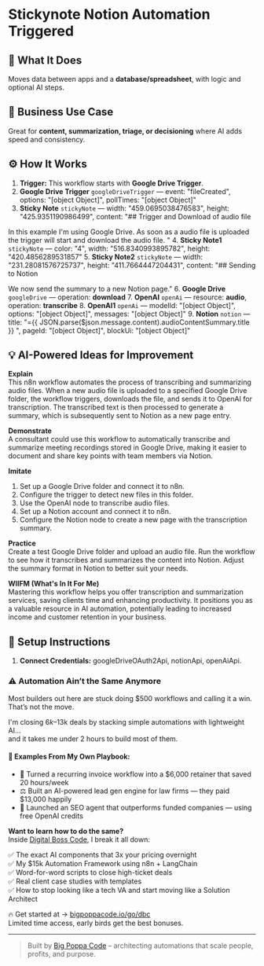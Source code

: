 # Stickynote Notion Automation Triggered
## 🚀 What It Does
Moves data between apps and a **database/spreadsheet**, with logic and optional AI steps.

## 💼 Business Use Case
Great for **content, summarization, triage, or decisioning** where AI adds speed and consistency.

## ⚙️ How It Works
1. **Trigger:** This workflow starts with **Google Drive Trigger**.
2. **Google Drive Trigger** `googleDriveTrigger` — event: "fileCreated", options: "[object Object]", pollTimes: "[object Object]"
3. **Sticky Note** `stickyNote` — width: "459.0695038476583", height: "425.9351190986499", content: "## Trigger and Download of audio file

In this example I'm using Google Drive. 
As soon as a audio file is uploaded the trigger will start and download the audio file. "
4. **Sticky Note1** `stickyNote` — color: "4", width: "516.8340993895782", height: "420.4856289531857"
5. **Sticky Note2** `stickyNote` — width: "231.28081576725737", height: "411.7664447204431", content: "## Sending to Notion

We now send the summary to a new Notion page."
6. **Google Drive** `googleDrive` — operation: **download**
7. **OpenAI** `openAi` — resource: **audio**, operation: **transcribe**
8. **OpenAI1** `openAi` — modelId: "[object Object]", options: "[object Object]", messages: "[object Object]"
9. **Notion** `notion` — title: "={{ JSON.parse($json.message.content).audioContentSummary.title }} ", pageId: "[object Object]", blockUi: "[object Object]"

## 💡 AI-Powered Ideas for Improvement
**Explain**  
This n8n workflow automates the process of transcribing and summarizing audio files. When a new audio file is uploaded to a specified Google Drive folder, the workflow triggers, downloads the file, and sends it to OpenAI for transcription. The transcribed text is then processed to generate a summary, which is subsequently sent to Notion as a new page entry.

**Demonstrate**  
A consultant could use this workflow to automatically transcribe and summarize meeting recordings stored in Google Drive, making it easier to document and share key points with team members via Notion.

**Imitate**  
1. Set up a Google Drive folder and connect it to n8n.  
2. Configure the trigger to detect new files in this folder.  
3. Use the OpenAI node to transcribe audio files.  
4. Set up a Notion account and connect it to n8n.  
5. Configure the Notion node to create a new page with the transcription summary.

**Practice**  
Create a test Google Drive folder and upload an audio file. Run the workflow to see how it transcribes and summarizes the content into Notion. Adjust the summary format in Notion to better suit your needs.

**WIIFM (What's In It For Me)**  
Mastering this workflow helps you offer transcription and summarization services, saving clients time and enhancing productivity. It positions you as a valuable resource in AI automation, potentially leading to increased income and customer retention in your business.

## 🔧 Setup Instructions
1. **Connect Credentials:** googleDriveOAuth2Api, notionApi, openAiApi.

### ⚠️ Automation Ain’t the Same Anymore

Most builders out here are stuck doing $500 workflows and calling it a win.  
That’s not the move.  

I'm closing $6k–$13k deals by stacking simple automations with lightweight AI...  
and it takes me under 2 hours to build most of them.

#### 🧠 Examples From My Own Playbook:
- 🔁 Turned a recurring invoice workflow into a $6,000 retainer that saved 20 hours/week  
- ⚖️ Built an AI-powered lead gen engine for law firms — they paid $13,000 happily  
- 🚀 Launched an SEO agent that outperforms funded companies — using free OpenAI credits  

**Want to learn how to do the same?**  
Inside [Digital Boss Code](https://bigpoppacode.io/go/dbc), I break it all down:

✅ The exact AI components that 3x your pricing overnight  
✅ My $15k Automation Framework using n8n + LangChain  
✅ Word-for-word scripts to close high-ticket deals  
✅ Real client case studies with templates  
✅ How to stop looking like a tech VA and start moving like a Solution Architect  

🔥 Get started at → [bigpoppacode.io/go/dbc](https://bigpoppacode.io/go/dbc)  
Limited time access, early birds get the best bonuses.

---
> Built by [Big Poppa Code](https://bigpoppacode.io) – architecting automations that scale people, profits, and purpose.
